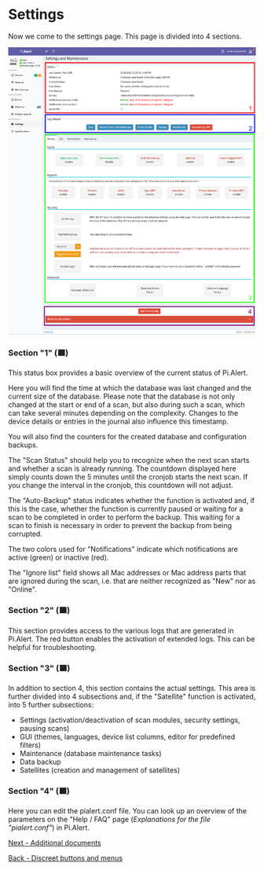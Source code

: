 # Settings
<!--- --------------------------------------------------------------------- --->

Now we come to the settings page. This page is divided into 4 sections.

![Guide_005][Guide_005] 

### Section "**1**" (🟥)

This status box provides a basic overview of the current status of Pi.Alert.

Here you will find the time at which the database was last changed and the current size of the database. Please note that the 
database is not only changed at the start or end of a scan, but also during such a scan, which can take several minutes depending on 
the complexity. Changes to the device details or entries in the journal also influence this timestamp.

You will also find the counters for the created database and configuration backups.

The "Scan Status" should help you to recognize when the next scan starts and whether a scan is already running. The countdown 
displayed here simply counts down the 5 minutes until the cronjob starts the next scan. If you change the interval in the cronjob, 
this countdown will not adjust.

The "Auto-Backup" status indicates whether the function is activated and, if this is the case, whether the function is currently paused 
or waiting for a scan to be completed in order to perform the backup. This waiting for a scan to finish is necessary in order to prevent 
the backup from being corrupted.

The two colors used for "Notifications" indicate which notifications are active (green) or inactive (red).

The "Ignore list" field shows all Mac addresses or Mac address parts that are ignored during the scan, i.e. that are neither recognized 
as "New" nor as "Online".

### Section "**2**" (🟦)

This section provides access to the various logs that are generated in Pi.Alert. The red button enables the activation of extended logs. This can be helpful for troubleshooting.

### Section "**3**" (🟩)

In addition to section 4, this section contains the actual settings. This area is further divided into 4 subsections and, if the "Satellite" function is activated, into 5 further subsections:
- Settings (activation/deactivation of scan modules, security settings, pausing scans)
- GUI (themes, languages, device list columns, editor for predefined filters) 
- Maintenance (database maintenance tasks)
- Data backup
- Satellites (creation and management of satellites)

### Section "**4**" (🟪)

Here you can edit the pialert.conf file. You can look up an overview of the parameters on the "Help / FAQ" page (*Explanations for the file "pialert.conf"*) in Pi.Alert.

[Next - Additional documents](./003.md)

[Back - Discreet buttons and menus](./001.md)

[Guide_005]:             https://raw.githubusercontent.com/leiweibau/Pi.Alert/assets/guide_005.png         "Guide_005"




